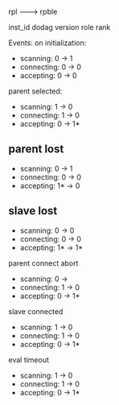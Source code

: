 rpl ---> rpble

inst_id
dodag
version
role
rank


Events:
on initialization:
- scanning:   0  -> 1
- connecting: 0  -> 0
- accepting:  0  -> 0

parent selected:
- scanning:   1  -> 0
- connecting: 1  -> 0
- accepting:  0  -> 1*

## parent lost
- scanning:   0  -> 1
- connecting: 0  -> 0
- accepting:  1* -> 0

## slave lost
- scanning:   0  -> 0
- connecting: 0  -> 0
- accepting:  1* -> 1*

parent connect abort
- scanning:   0 ->
- connecting: 1 -> 0
- accepting:  0 -> 1*

slave connected
- scanning:   1 -> 0
- connecting: 1 -> 0
- accepting:  0 -> 1*



eval timeout
- scanning:   1 -> 0
- connecting: 1 -> 0
- accepting:  0 -> 1*
